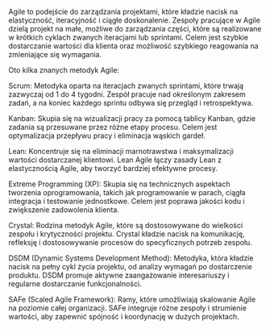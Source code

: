 Agile to podejście do zarządzania projektami, które kładzie nacisk na elastyczność, iteracyjność i ciągłe doskonalenie. Zespoły pracujące w Agile dzielą projekt na małe, możliwe do zarządzania części, które są realizowane w krótkich cyklach zwanych iteracjami lub sprintami. Celem jest szybkie dostarczanie wartości dla klienta oraz możliwość szybkiego reagowania na zmieniające się wymagania.

Oto kilka znanych metodyk Agile:

Scrum: Metodyka oparta na iteracjach zwanych sprintami, które trwają zazwyczaj od 1 do 4 tygodni. Zespół pracuje nad określonym zakresem zadań, a na koniec każdego sprintu odbywa się przegląd i retrospektywa.

Kanban: Skupia się na wizualizacji pracy za pomocą tablicy Kanban, gdzie zadania są przesuwane przez różne etapy procesu. Celem jest optymalizacja przepływu pracy i eliminacja wąskich gardeł.

Lean: Koncentruje się na eliminacji marnotrawstwa i maksymalizacji wartości dostarczanej klientowi. Lean Agile łączy zasady Lean z elastycznością Agile, aby tworzyć bardziej efektywne procesy.

Extreme Programming (XP): Skupia się na technicznych aspektach tworzenia oprogramowania, takich jak programowanie w parach, ciągła integracja i testowanie jednostkowe. Celem jest poprawa jakości kodu i zwiększenie zadowolenia klienta.

Crystal: Rodzina metodyk Agile, które są dostosowywane do wielkości zespołu i krytyczności projektu. Crystal kładzie nacisk na komunikację, refleksję i dostosowywanie procesów do specyficznych potrzeb zespołu.

DSDM (Dynamic Systems Development Method): Metodyka, która kładzie nacisk na pełny cykl życia projektu, od analizy wymagań po dostarczenie produktu. DSDM promuje aktywne zaangażowanie interesariuszy i regularne dostarczanie funkcjonalności.

SAFe (Scaled Agile Framework): Ramy, które umożliwiają skalowanie Agile na poziomie całej organizacji. SAFe integruje różne zespoły i strumienie wartości, aby zapewnić spójność i koordynację w dużych projektach.
